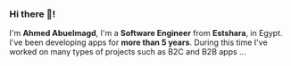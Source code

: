 ### Hi there 👋!

I'm **Ahmed Abuelmagd**, I'm a **Software Engineer** from **Estshara**, in Egypt. I've been developing apps for **more than 5 years**. During this time I've worked on many types of projects such as B2C and B2B apps ...


<!--
**AhmedAbuelmagd/AhmedAbuelmagd** is a ✨ _special_ ✨ repository because its `README.md` (this file) appears on your GitHub profile.

Here are some ideas to get you started:

- 🔭 I’m currently working on ...
- 🌱 I’m currently learning ...
- 👯 I’m looking to collaborate on ...
- 🤔 I’m looking for help with ...
- 💬 Ask me about ...
- 📫 How to reach me: ...
- 😄 Pronouns: ...
- ⚡ Fun fact: ...
-->
